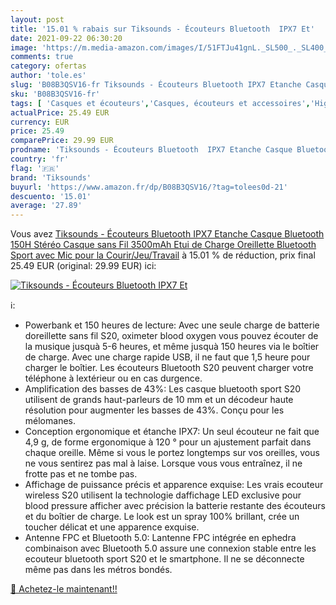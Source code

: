 ```yaml
---
layout: post
title: '15.01 % rabais sur Tiksounds - Écouteurs Bluetooth  IPX7 Et'
date: 2021-09-22 06:30:20
image: 'https://m.media-amazon.com/images/I/51FTJu41gnL._SL500_._SL400_.jpg'
comments: true
category: ofertas
author: 'tole.es'
slug: 'B08B3QSV16-fr Tiksounds - Écouteurs Bluetooth IPX7 Etanche Casque...'
sku: 'B08B3QSV16-fr'
tags: [ 'Casques et écouteurs','Casques, écouteurs et accessoires','High-Tech','tiksounds', ]
actualPrice: 25.49 EUR
currency: EUR
price: 25.49
comparePrice: 29.99 EUR
prodname: 'Tiksounds - Écouteurs Bluetooth  IPX7 Etanche Casque Bluetooth  150H Stéréo Casque sans Fil  3500mAh Etui de Charge  Oreillette Bluetooth Sport avec Mic  pour la Courir/Jeu/Travail'
country: 'fr'
flag: '🇫🇷'
brand: 'Tiksounds'
buyurl: 'https://www.amazon.fr/dp/B08B3QSV16/?tag=tolees0d-21'
descuento: '15.01'
average: '27.89'
---
```


Vous avez [Tiksounds - Écouteurs Bluetooth  IPX7 Etanche Casque Bluetooth  150H Stéréo Casque sans Fil  3500mAh Etui de Charge  Oreillette Bluetooth Sport avec Mic  pour la Courir/Jeu/Travail](https://www.amazon.fr/dp/B08B3QSV16/?tag=tolees0d-21)  à  15.01 % de réduction, prix final  25.49 EUR (original: 29.99 EUR) ici:

[![Tiksounds - Écouteurs Bluetooth  IPX7 Et](https://m.media-amazon.com/images/I/51FTJu41gnL._SL500_._SL400_.jpg)](https://www.amazon.fr/dp/B08B3QSV16/?tag=tolees0d-21)

ℹ️:

- Powerbank et 150 heures de lecture: Avec une seule charge de batterie doreillette sans fil S20, oximeter blood oxygen vous pouvez écouter de la musique jusquà 5-6 heures, et même jusquà 150 heures via le boîtier de charge. Avec une charge rapide USB, il ne faut que 1,5 heure pour charger le boîtier. Les écouteurs Bluetooth S20 peuvent charger votre téléphone à lextérieur ou en cas durgence.
- Amplification des basses de 43%: Les casque bluetooth sport S20 utilisent de grands haut-parleurs de 10 mm et un décodeur haute résolution pour augmenter les basses de 43%. Conçu pour les mélomanes.
- Conception ergonomique et étanche IPX7: Un seul écouteur ne fait que 4,9 g, de forme ergonomique à 120 ° pour un ajustement parfait dans chaque oreille. Même si vous le portez longtemps sur vos oreilles, vous ne vous sentirez pas mal à laise. Lorsque vous vous entraînez, il ne frotte pas et ne tombe pas.
- Affichage de puissance précis et apparence exquise: Les vrais ecouteur wireless S20 utilisent la technologie daffichage LED exclusive pour blood pressure afficher avec précision la batterie restante des écouteurs et du boîtier de charge. Le look est un spray 100% brillant, crée un toucher délicat et une apparence exquise.
- Antenne FPC et Bluetooth 5.0: Lantenne FPC intégrée en ephedra combinaison avec Bluetooth 5.0 assure une connexion stable entre les ecouteur bluetooth sport S20 et le smartphone. Il ne se déconnecte même pas dans les métros bondés.

[🛒 Achetez-le maintenant!!](https://www.amazon.fr/dp/B08B3QSV16/?tag=tolees0d-21)
